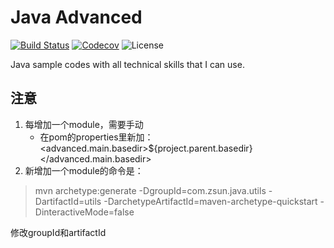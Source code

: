 # Java Advanced

[![Build Status](https://img.shields.io/travis/danielsunzhongyuan/java_advanced.svg)](https://travis-ci.org/danielsunzhongyuan/java_advanced)
[![Codecov](https://codecov.io/gh/danielsunzhongyuan/java_advanced/branch/master/graph/badge.svg)](https://codecov.io/gh/danielsunzhongyuan/java_advanced)
![License](https://img.shields.io/github/license/danielsunzhongyuan/java_advanced.svg)

Java sample codes with all technical skills that I can use.

## 注意

1. 每增加一个module，需要手动
    * 在pom的properties里新加：<advanced.main.basedir>${project.parent.basedir}</advanced.main.basedir>
2. 新增加一个module的命令是：

> mvn archetype:generate -DgroupId=com.zsun.java.utils -DartifactId=utils
> -DarchetypeArtifactId=maven-archetype-quickstart -DinteractiveMode=false

修改groupId和artifactId